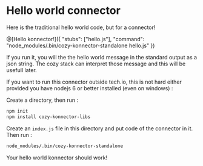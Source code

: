 # Hello world connector

Here is the traditional hello world code, but for a connector!

@[Hello konnector!]({ "stubs": ["hello.js"], "command": "node_modules/.bin/cozy-konnector-standalone hello.js" })

If you run it, you will the the hello world message in the standard output as a json string. The
cozy stack can interpret those message and this will be usefull later.

If you want to run this connector outside tech.io, this is not hard either provided you have nodejs
6 or better installed (even on windows) :

Create a directory, then run :

```sh
npm init
npm install cozy-konnector-libs
```

Create an `index.js` file in this directory and put code of the connector in it.
Then run :

```sh
node_modules/.bin/cozy-konnector-standalone
```

Your hello world konnector should work!

